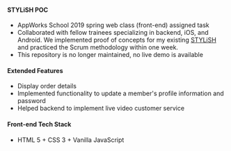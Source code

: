 #### STYLiSH POC
- AppWorks School 2019 spring web class (front-end) assigned task
- Collaborated with fellow trainees specializing in backend, iOS, and Android. We implemented proof of concepts for my existing [STYLiSH](https://github.com/yuzunekoayu/stylish) and practiced the Scrum methodology within one week.
- This repository is no longer maintained, no live demo is available

#### Extended Features
- Display order details
- Implemented functionality to update a member's profile information and password
- Helped backend to implement live video customer service

#### Front-end Tech Stack
- HTML 5 + CSS 3 + Vanilla JavaScript
